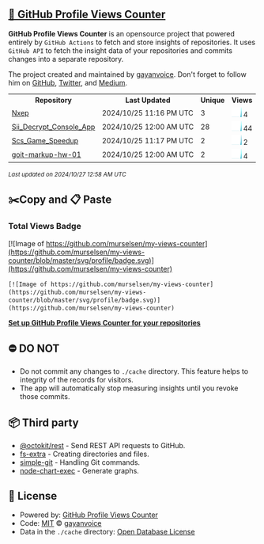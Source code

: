 ## [🚀 GitHub Profile Views Counter](https://github.com/gayanvoice/github-profile-views-counter)
**GitHub Profile Views Counter** is an opensource project that powered entirely by  `GitHub Actions` to fetch and store insights of repositories.
It uses `GitHub API` to fetch the insight data of your repositories and commits changes into a separate repository.

The project created and maintained by [gayanvoice](https://github.com/gayanvoice). Don't forget to follow him on [GitHub](https://github.com/gayanvoice), [Twitter](https://twitter.com/gayanvoice), and [Medium](https://gayanvoice.medium.com/).

<table>
	<tr>
		<th>
			Repository
		</th>
		<th>
			Last Updated
		</th>
		<th>
			Unique
		</th>
		<th>
			Views
		</th>
	</tr>
	<tr>
		<td>
			<a href="https://github.com/murselsen/my-views-counter/tree/master/readme/870006542/year.md">
				Nxep
			</a>
		</td>
		<td>
			2024/10/25 11:16 PM UTC
		</td>
		<td>
			3
		</td>
		<td>
			<img alt="Response time graph" src="https://github.com/murselsen/my-views-counter/raw/master/graph/870006542/small/year.png" height="20"> 4
		</td>
	</tr>
	<tr>
		<td>
			<a href="https://github.com/murselsen/my-views-counter/tree/master/readme/701468876/year.md">
				Sii_Decrypt_Console_App
			</a>
		</td>
		<td>
			2024/10/25 12:00 AM UTC
		</td>
		<td>
			28
		</td>
		<td>
			<img alt="Response time graph" src="https://github.com/murselsen/my-views-counter/raw/master/graph/701468876/small/year.png" height="20"> 44
		</td>
	</tr>
	<tr>
		<td>
			<a href="https://github.com/murselsen/my-views-counter/tree/master/readme/706375790/year.md">
				Scs_Game_Speedup
			</a>
		</td>
		<td>
			2024/10/25 11:17 PM UTC
		</td>
		<td>
			2
		</td>
		<td>
			<img alt="Response time graph" src="https://github.com/murselsen/my-views-counter/raw/master/graph/706375790/small/year.png" height="20"> 2
		</td>
	</tr>
	<tr>
		<td>
			<a href="https://github.com/murselsen/my-views-counter/tree/master/readme/874411014/year.md">
				goit-markup-hw-01
			</a>
		</td>
		<td>
			2024/10/25 12:00 AM UTC
		</td>
		<td>
			2
		</td>
		<td>
			<img alt="Response time graph" src="https://github.com/murselsen/my-views-counter/raw/master/graph/874411014/small/year.png" height="20"> 4
		</td>
	</tr>
</table>

<small><i>Last updated on 2024/10/27 12:58 AM UTC</i></small>

## ✂️Copy and 📋 Paste
### Total Views Badge
[![Image of https://github.com/murselsen/my-views-counter](https://github.com/murselsen/my-views-counter/blob/master/svg/profile/badge.svg)](https://github.com/murselsen/my-views-counter)

```readme
[![Image of https://github.com/murselsen/my-views-counter](https://github.com/murselsen/my-views-counter/blob/master/svg/profile/badge.svg)](https://github.com/murselsen/my-views-counter)
```
[**Set up GitHub Profile Views Counter for your repositories**](https://github.com/gayanvoice/github-profile-views-counter)
## ⛔ DO NOT
- Do not commit any changes to `./cache` directory. This feature helps to integrity of the records for visitors.
- The app will automatically stop measuring insights until you revoke those commits.
## 📦 Third party

- [@octokit/rest](https://www.npmjs.com/package/@octokit/rest) - Send REST API requests to GitHub.
- [fs-extra](https://www.npmjs.com/package/fs-extra) - Creating directories and files.
- [simple-git](https://www.npmjs.com/package/simple-git) - Handling Git commands.
- [node-chart-exec](https://www.npmjs.com/package/node-chart-exec) - Generate graphs.
## 📄 License
- Powered by: [GitHub Profile Views Counter](https://github.com/gayanvoice/github-profile-views-counter)
- Code: [MIT](./LICENSE) © [gayanvoice](https://github.com/gayanvoice)
- Data in the `./cache` directory: [Open Database License](https://opendatacommons.org/licenses/odbl/1-0/)
